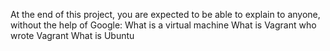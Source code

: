 At the end of this project, you are expected to be able to explain to anyone, without the help of Google:
What is a virtual machine
What is Vagrant
who wrote Vagrant
What is Ubuntu

